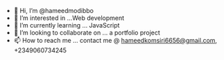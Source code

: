 - 👋 Hi, I’m @hameedmodibbo
- 👀 I’m interested in ...Web development
- 🌱 I’m currently learning ... JavaScript
- 💞️ I’m looking to collaborate on ... a portfolio project
- 📫 How to reach me ... contact me @ hameedkomsiri6656@gmail.com, +2349060734245

<!---
hameedmodibbo/hameedmodibbo is a ✨ special ✨ repository because its `README.md` (this file) appears on your GitHub profile.
You can click the Preview link to take a look at your changes.
--->
